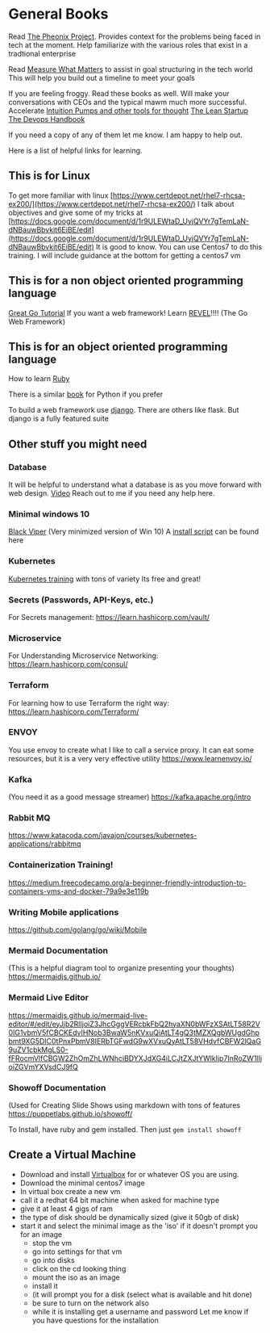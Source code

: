 # General Books
Read [The Pheonix Project](https://www.goodreads.com/book/show/17255186-the-phoenix-project).
Provides context for the problems being faced in tech at the moment.
Help familiarize with the various roles that exist in a tradtional enterprise

Read [Measure What Matters](https://www.goodreads.com/book/show/39286958-measure-what-matters) to assist in goal structuring in the tech world
This will help you build out a timeline to meet your goals

If you are feeling froggy. 
Read these books as well. Will make your conversations with CEOs and the typical mawm much more successful.
Accelerate
[Intuition Pumps and other tools for thought](https://www.goodreads.com/book/show/18378002-intuition-pumps-and-other-tools-for-thinking)
[The Lean Startup](https://www.goodreads.com/book/show/10127019-the-lean-startup)
[The Devops Handbook](https://www.goodreads.com/book/show/26083308-the-devops-handbook)

If you need a copy of any of them let me know. I am happy to help out.

Here is a list of helpful links for learning.

## This is for Linux
To get more familiar with linux
[https://www.certdepot.net/rhel7-rhcsa-ex200/](https://www.certdepot.net/rhel7-rhcsa-ex200/)
I talk about objectives and give some of my tricks at 
[https://docs.google.com/document/d/1r9ULEWtaD_UyjQVYr7gTemLaN-dNBauwBbvkit6EiBE/edit](https://docs.google.com/document/d/1r9ULEWtaD_UyjQVYr7gTemLaN-dNBauwBbvkit6EiBE/edit)
It is good to know. You can use Centos7 to do this training.
I will include guidance at the bottom for getting a centos7 vm

## This is for a non object oriented programming language
[Great Go Tutorial](golangbot.com)
If you want a web framework!
Learn [REVEL](https://github.com/MatthiasHoldorf/golang-revel-tutorial)!!!! (The Go Web Framework)


## This is for an object oriented programming language
How to learn [Ruby](https://learnrubythehardway.org/book/)

There is a similar [book](https://learnpythonthehardway.org/book/) for Python if you prefer

To build a web framework use [django](https://github.com/pythonsd/learning-django). There are others like flask. But django is a fully featured suite

## Other stuff you might need

### Database
It will be helpful to understand what a database is as you move forward with web design. [Video](https://www.youtube.com/watch?v=FR4QIeZaPeM)
Reach out to me if you need any help here.

### Minimal windows 10
[Black Viper](http://www.blackviper.com/service-configurations/black-vipers-windows-10-service-configurations/) (Very minimized version of Win 10) 
A [install script](https://github.com/madbomb122/BlackViperScript) can be found here

### Kubernetes
[Kubernetes training](https://www.katacoda.com/courses/kubernetes/) with tons of variety
 Its free and great!

### Secrets (Passwords, API-Keys, etc.)
For Secrets management: https://learn.hashicorp.com/vault/

### Microservice
For Understanding Microservice Networking: https://learn.hashicorp.com/consul/

### Terraform
For learning how to use Terraform the right way: https://learn.hashicorp.com/Terraform/

### ENVOY
You use envoy to create what I like to call a service proxy.
It can eat some resources, but it is a very very effective utility
https://www.learnenvoy.io/

### Kafka 
(You need it as a good message streamer)
https://kafka.apache.org/intro

### Rabbit MQ
https://www.katacoda.com/javajon/courses/kubernetes-applications/rabbitmq

### Containerization Training!
https://medium.freecodecamp.org/a-beginner-friendly-introduction-to-containers-vms-and-docker-79a9e3e119b

### Writing Mobile applications
https://github.com/golang/go/wiki/Mobile

### Mermaid Documentation
(This is a helpful diagram tool to organize presenting your thoughts)
https://mermaidjs.github.io/

### Mermaid Live Editor
https://mermaidjs.github.io/mermaid-live-editor/#/edit/eyJjb2RlIjoiZ3JhcGggVERcbkFbQ2hyaXN0bWFzXSAtLT58R2V0IG1vbmV5fCBCKEdvIHNob3BwaW5nKVxuQiAtLT4gQ3tMZXQgbWUgdGhpbmt9XG5DIC0tPnxPbmV8IERbTGFwdG9wXVxuQyAtLT58VHdvfCBFW2lQaG9uZV1cbkMgLS0-fFRocmVlfCBGW2ZhOmZhLWNhciBDYXJdXG4iLCJtZXJtYWlkIjp7InRoZW1lIjoiZGVmYXVsdCJ9fQ

### Showoff Documentation 
(Used for Creating Slide Shows using markdown with tons of
features
https://puppetlabs.github.io/showoff/

  To Install, have ruby and gem installed. Then just `gem install showoff`

## Create a Virtual Machine
- Download and install [Virtualbox](https://www.virtualbox.org/wiki/Downloads) for or whatever OS you are using.
- Download the minimal centos7 image
- In virtual box create a new vm
- call it a redhat 64 bit machine when asked for machine type
- give it at least 4 gigs of ram
- the type of disk should be dynamically sized (give it 50gb of disk)
- start it and select the minimal image as the 'iso'
	if it doesn't prompt you for an image
	- stop the vm
	- go into settings for that vm
	- go into disks
	- click on the cd looking thing
	- mount the iso as an image
	- install it
	- (it will prompt you for a disk (select what is available and hit done)
	- be sure to turn on the network also
	- while it is installing get a username and password
Let me know if you have questions for the installation
